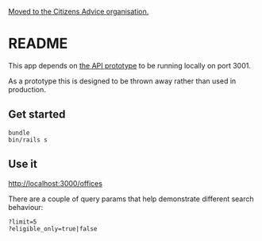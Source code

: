 [Moved to the Citizens Advice organisation.](https://github.com/citizensadvice/find-your-local-citizens-advice-frontend-prototype)

# README

This app depends on [the API prototype](https://github.com/dxw/find-your-local-citizens-advice-api-prototype) to be running locally on port 3001.

As a prototype this is designed to be thrown away rather than used in production.

## Get started

```
bundle
bin/rails s
```

## Use it

<http://localhost:3000/offices>

There are a couple of query params that help demonstrate different search behaviour:

```
?limit=5
?eligible_only=true|false
```
